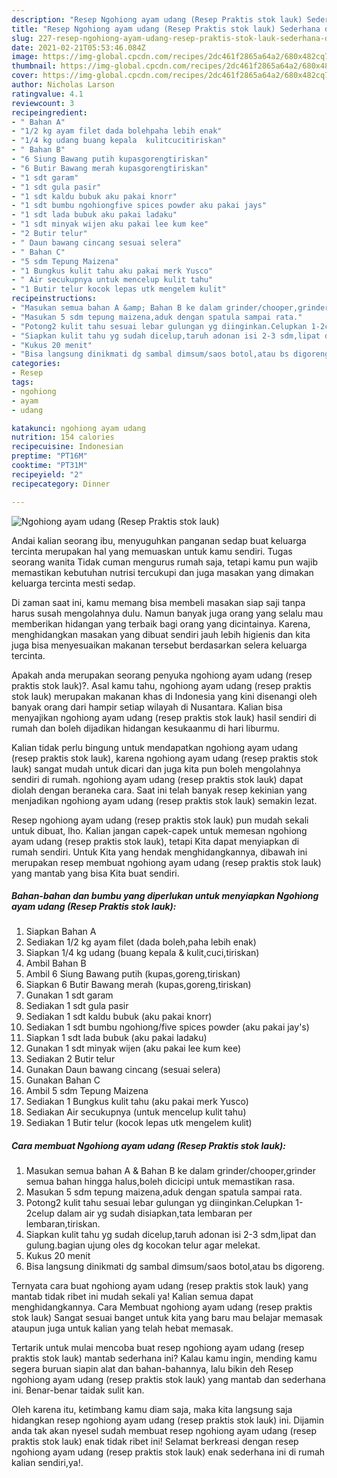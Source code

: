 ```yaml
---
description: "Resep Ngohiong ayam udang (Resep Praktis stok lauk) Sederhana dan Mudah Dibuat"
title: "Resep Ngohiong ayam udang (Resep Praktis stok lauk) Sederhana dan Mudah Dibuat"
slug: 227-resep-ngohiong-ayam-udang-resep-praktis-stok-lauk-sederhana-dan-mudah-dibuat
date: 2021-02-21T05:53:46.084Z
image: https://img-global.cpcdn.com/recipes/2dc461f2865a64a2/680x482cq70/ngohiong-ayam-udang-resep-praktis-stok-lauk-foto-resep-utama.jpg
thumbnail: https://img-global.cpcdn.com/recipes/2dc461f2865a64a2/680x482cq70/ngohiong-ayam-udang-resep-praktis-stok-lauk-foto-resep-utama.jpg
cover: https://img-global.cpcdn.com/recipes/2dc461f2865a64a2/680x482cq70/ngohiong-ayam-udang-resep-praktis-stok-lauk-foto-resep-utama.jpg
author: Nicholas Larson
ratingvalue: 4.1
reviewcount: 3
recipeingredient:
- " Bahan A"
- "1/2 kg ayam filet dada bolehpaha lebih enak"
- "1/4 kg udang buang kepala  kulitcucitiriskan"
- " Bahan B"
- "6 Siung Bawang putih kupasgorengtiriskan"
- "6 Butir Bawang merah kupasgorengtiriskan"
- "1 sdt garam"
- "1 sdt gula pasir"
- "1 sdt kaldu bubuk aku pakai knorr"
- "1 sdt bumbu ngohiongfive spices powder aku pakai jays"
- "1 sdt lada bubuk aku pakai ladaku"
- "1 sdt minyak wijen aku pakai lee kum kee"
- "2 Butir telur"
- " Daun bawang cincang sesuai selera"
- " Bahan C"
- "5 sdm Tepung Maizena"
- "1 Bungkus kulit tahu aku pakai merk Yusco"
- " Air secukupnya untuk mencelup kulit tahu"
- "1 Butir telur kocok lepas utk mengelem kulit"
recipeinstructions:
- "Masukan semua bahan A &amp; Bahan B ke dalam grinder/chooper,grinder semua bahan hingga halus,boleh dicicipi untuk memastikan rasa."
- "Masukan 5 sdm tepung maizena,aduk dengan spatula sampai rata."
- "Potong2 kulit tahu sesuai lebar gulungan yg diinginkan.Celupkan 1-2celup dalam air yg sudah disiapkan,tata lembaran per lembaran,tiriskan."
- "Siapkan kulit tahu yg sudah dicelup,taruh adonan isi 2-3 sdm,lipat dan gulung.bagian ujung oles dg kocokan telur agar melekat."
- "Kukus 20 menit"
- "Bisa langsung dinikmati dg sambal dimsum/saos botol,atau bs digoreng."
categories:
- Resep
tags:
- ngohiong
- ayam
- udang

katakunci: ngohiong ayam udang 
nutrition: 154 calories
recipecuisine: Indonesian
preptime: "PT16M"
cooktime: "PT31M"
recipeyield: "2"
recipecategory: Dinner

---
```



![Ngohiong ayam udang (Resep Praktis stok lauk)](https://img-global.cpcdn.com/recipes/2dc461f2865a64a2/680x482cq70/ngohiong-ayam-udang-resep-praktis-stok-lauk-foto-resep-utama.jpg)

Andai kalian seorang ibu, menyuguhkan panganan sedap buat keluarga tercinta merupakan hal yang memuaskan untuk kamu sendiri. Tugas seorang  wanita Tidak cuman mengurus rumah saja, tetapi kamu pun wajib memastikan kebutuhan nutrisi tercukupi dan juga masakan yang dimakan keluarga tercinta mesti sedap.

Di zaman  saat ini, kamu memang bisa membeli masakan siap saji tanpa harus susah mengolahnya dulu. Namun banyak juga orang yang selalu mau memberikan hidangan yang terbaik bagi orang yang dicintainya. Karena, menghidangkan masakan yang dibuat sendiri jauh lebih higienis dan kita juga bisa menyesuaikan makanan tersebut berdasarkan selera keluarga tercinta. 



Apakah anda merupakan seorang penyuka ngohiong ayam udang (resep praktis stok lauk)?. Asal kamu tahu, ngohiong ayam udang (resep praktis stok lauk) merupakan makanan khas di Indonesia yang kini disenangi oleh banyak orang dari hampir setiap wilayah di Nusantara. Kalian bisa menyajikan ngohiong ayam udang (resep praktis stok lauk) hasil sendiri di rumah dan boleh dijadikan hidangan kesukaanmu di hari liburmu.

Kalian tidak perlu bingung untuk mendapatkan ngohiong ayam udang (resep praktis stok lauk), karena ngohiong ayam udang (resep praktis stok lauk) sangat mudah untuk dicari dan juga kita pun boleh mengolahnya sendiri di rumah. ngohiong ayam udang (resep praktis stok lauk) dapat diolah dengan beraneka cara. Saat ini telah banyak resep kekinian yang menjadikan ngohiong ayam udang (resep praktis stok lauk) semakin lezat.

Resep ngohiong ayam udang (resep praktis stok lauk) pun mudah sekali untuk dibuat, lho. Kalian jangan capek-capek untuk memesan ngohiong ayam udang (resep praktis stok lauk), tetapi Kita dapat menyiapkan di rumah sendiri. Untuk Kita yang hendak menghidangkannya, dibawah ini merupakan resep membuat ngohiong ayam udang (resep praktis stok lauk) yang mantab yang bisa Kita buat sendiri.

<!--inarticleads1-->

##### Bahan-bahan dan bumbu yang diperlukan untuk menyiapkan Ngohiong ayam udang (Resep Praktis stok lauk):

1. Siapkan  Bahan A
1. Sediakan 1/2 kg ayam filet (dada boleh,paha lebih enak)
1. Siapkan 1/4 kg udang (buang kepala &amp; kulit,cuci,tiriskan)
1. Ambil  Bahan B
1. Ambil 6 Siung Bawang putih (kupas,goreng,tiriskan)
1. Siapkan 6 Butir Bawang merah (kupas,goreng,tiriskan)
1. Gunakan 1 sdt garam
1. Sediakan 1 sdt gula pasir
1. Sediakan 1 sdt kaldu bubuk (aku pakai knorr)
1. Sediakan 1 sdt bumbu ngohiong/five spices powder (aku pakai jay&#39;s)
1. Siapkan 1 sdt lada bubuk (aku pakai ladaku)
1. Gunakan 1 sdt minyak wijen (aku pakai lee kum kee)
1. Sediakan 2 Butir telur
1. Gunakan  Daun bawang cincang (sesuai selera)
1. Gunakan  Bahan C
1. Ambil 5 sdm Tepung Maizena
1. Sediakan 1 Bungkus kulit tahu (aku pakai merk Yusco)
1. Sediakan  Air secukupnya (untuk mencelup kulit tahu)
1. Sediakan 1 Butir telur (kocok lepas utk mengelem kulit)




<!--inarticleads2-->

##### Cara membuat Ngohiong ayam udang (Resep Praktis stok lauk):

1. Masukan semua bahan A &amp; Bahan B ke dalam grinder/chooper,grinder semua bahan hingga halus,boleh dicicipi untuk memastikan rasa.
1. Masukan 5 sdm tepung maizena,aduk dengan spatula sampai rata.
1. Potong2 kulit tahu sesuai lebar gulungan yg diinginkan.Celupkan 1-2celup dalam air yg sudah disiapkan,tata lembaran per lembaran,tiriskan.
1. Siapkan kulit tahu yg sudah dicelup,taruh adonan isi 2-3 sdm,lipat dan gulung.bagian ujung oles dg kocokan telur agar melekat.
1. Kukus 20 menit
1. Bisa langsung dinikmati dg sambal dimsum/saos botol,atau bs digoreng.




Ternyata cara buat ngohiong ayam udang (resep praktis stok lauk) yang mantab tidak ribet ini mudah sekali ya! Kalian semua dapat menghidangkannya. Cara Membuat ngohiong ayam udang (resep praktis stok lauk) Sangat sesuai banget untuk kita yang baru mau belajar memasak ataupun juga untuk kalian yang telah hebat memasak.

Tertarik untuk mulai mencoba buat resep ngohiong ayam udang (resep praktis stok lauk) mantab sederhana ini? Kalau kamu ingin, mending kamu segera buruan siapin alat dan bahan-bahannya, lalu bikin deh Resep ngohiong ayam udang (resep praktis stok lauk) yang mantab dan sederhana ini. Benar-benar taidak sulit kan. 

Oleh karena itu, ketimbang kamu diam saja, maka kita langsung saja hidangkan resep ngohiong ayam udang (resep praktis stok lauk) ini. Dijamin anda tak akan nyesel sudah membuat resep ngohiong ayam udang (resep praktis stok lauk) enak tidak ribet ini! Selamat berkreasi dengan resep ngohiong ayam udang (resep praktis stok lauk) enak sederhana ini di rumah kalian sendiri,ya!.

